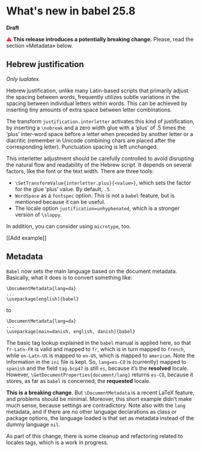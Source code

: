 # What's new in babel 25.8

**Draft**

<span style="color:red;">⚠</span> **This release introduces a
potentially breaking change.** Please, read the section «Metadata»
below.

## Hebrew justification

*Only lualatex.*

Hebrew justification, unlike many Latin-based scripts that primarily
adjust the spacing between words, frequently utilizes subtle variations in
the spacing between individual letters within words. This can be achieved
by inserting tiny amounts of extra space between letter combinations.

The transform `justification.interletter` activates this kind of
justification, by inserting a `\nobreak` and a zero width glue with a
‘plus’ of .5 times the ‘plus’ inter-word space before a letter when
preceded by another letter or a diacritic (remember in Unicode
combining chars are placed after the corresponding letter). Punctuation
spacing is left unchanged.

This interletter adjustment should be carefully controlled to avoid
disrupting the natural flow and readability of the Hebrew script. It
depends on several factors, like the font or the text width. There
are three tools:
* `\SetTransformValue{interletter.plus}{<value>}`, which sets the factor
  for the glue ‘plus’ value. By default, `.5`.
* `WordSpace` as a `fontspec` option. This is not a `babel` feature,
  but is mentioned because it can be useful.
* The locale option `justification=unhyphenated`, which is a stronger
  version of `\sloppy`.
  
In addition, you can consider using `microtype`, too. 
  
[[Add example]]

## Metadata

`Babel` now sets the main language based on the document metadata. 
Basically, what it does is to convert something like:
```
\DocumentMetadata{lang=da}
...
\usepackage[english]{babel}
```
to
```
\DocumentMetadata{lang=da}
...
\usepackage[main=danish, english, danish]{babel}
```

The basic tag lookup explained in the `babel` manual is applied here,
so that `fr-Latn-FR` is valid and mapped to `fr`, which is in turn
mapped to `french`, while `en-Latn-US` is mapped to `en-US`, which is
mapped to `american`. Note the information in the `ini` file is kept.
So, `lang=es-CO` is (currently) mapped to `spanish` and the field
`tag.bcp47` is still `es`, because it’s the **resolved** locale.
However, `\GetDocumentProperties{document/lang}` returns `es-CO`,
because it stores, as far as `babel` is concerned, the **requested**
locale.

**This is a breaking change**. But `\DocumentMetadata` is a recent
LaTeX feature, and problems should be minimal. Moreover, this short
example didn’t make much sense, because settings are contradictory.
Note also with the `lang` metadata, and if there are no other language
declarations as class or package options, the language loaded is
that set as metadata instead of the dummy language `nil`.

As part of this change, there is some cleanup and refactoring related
to locales tags, which is a work in progress.
